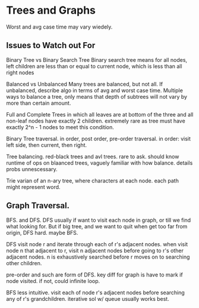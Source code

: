 # Trees and Graphs

Worst and avg case time may vary wiedely.

## Issues to Watch out For
Binary Tree vs Binary Search Tree 
Binary search tree means for all nodes, left children are less than or equal to current node, which is less than all right nodes

Balanced vs Unbalanced
Many trees are balanced, but not all. If unbalanced, describe algo in terms of avg and worst case time.
Multiple ways to balance a tree, only means that depth of subtrees will not vary by more than certain amount.

Full and Complete
Trees in which all leaves are at bottom of the three and all non-leaf nodes have exactly 2 children.
extremely rare as tree must have exactly 2^n - 1 nodes to meet this condition.

Binary Tree traversal.
in order, post order, pre-order traversal.
in order: visit left side, then current, then right.

Tree balancing. red-black trees and avl trees.
rare to ask. should know runtime of ops on blaanced trees, vaguely familiar with how balance.
details probs unnescessary.

Trie
varian of an n-ary tree, where characters at each node. each path might represent word.

## Graph Traversal.
BFS. and DFS. DFS usually if want to visit each node in graph, or till we find what looking for.
But if big tree, and we want to quit when get too far from origin, DFS hard. maybe BFS.

DFS
visit node r and iterate through each of r's adjacent nodes. when visit node n that adjacent to r, visit n adjacent nodes
before going to r's other adjacent nodes. n is exhaustively searched before r moves on to searching other children.

pre-order and such are form of DFS. key diff for graph is have to mark if node visited. if not, could infinite loop.

BFS
less intuitive. visit each of node r's adjacent nodes before searching any of r's grandchildren.
iterative sol w/ queue usually works best.
